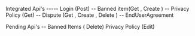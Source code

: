 Integrated Api's -----
Login (Post)  --
Banned item(Get , Create ) --
Privacy Policy (Get) --
Dispute (Get , Create , Delete ) --
EndUserAgreement

Pending Api's --
Banned Items ( Delete)
Privacy Policy (Edit)